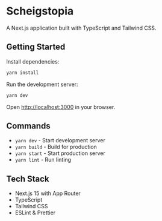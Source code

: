 # Scheigstopia

A Next.js application built with TypeScript and Tailwind CSS.

## Getting Started

Install dependencies:

```bash
yarn install
```

Run the development server:

```bash
yarn dev
```

Open [http://localhost:3000](http://localhost:3000) in your browser.

## Commands

- `yarn dev` - Start development server
- `yarn build` - Build for production
- `yarn start` - Start production server
- `yarn lint` - Run linting

## Tech Stack

- Next.js 15 with App Router
- TypeScript
- Tailwind CSS
- ESLint & Prettier
